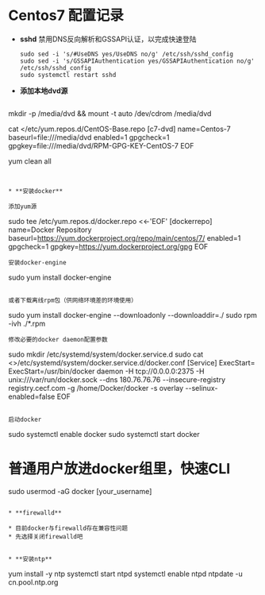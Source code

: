 # Centos7 配置记录

* **sshd** 禁用DNS反向解析和GSSAPI认证，以完成快速登陆
  ```
  sudo sed -i 's/#UseDNS yes/UseDNS no/g' /etc/ssh/sshd_config
  sudo sed -i 's/GSSAPIAuthentication yes/GSSAPIAuthentication no/g' /etc/ssh/sshd_config
  sudo systemctl restart sshd
  ```

* **添加本地dvd源**

  ```
mkdir -p /media/dvd && mount -t auto /dev/cdrom /media/dvd

cat <<EOF >/etc/yum.repos.d/CentOS-Base.repo
[c7-dvd]
name=Centos-7
baseurl=file:///media/dvd
enabled=1
gpgcheck=1
gpgkey=file:///media/dvd/RPM-GPG-KEY-CentOS-7
EOF

yum clean all
  ```


* **安装docker**

  添加yum源
  ```
sudo tee /etc/yum.repos.d/docker.repo <<-'EOF'
[dockerrepo]
name=Docker Repository
baseurl=https://yum.dockerproject.org/repo/main/centos/7/
enabled=1
gpgcheck=1
gpgkey=https://yum.dockerproject.org/gpg
EOF
  ```
  安装docker-engine
  ```
  sudo yum install docker-engine
  ```

  或者下载离线rpm包（供网络环境差的环境使用）
  ```
  sudo yum install docker-engine --downloadonly --downloaddir=./
  sudo rpm -ivh ./*.rpm
  ```
  修改必要的docker daemon配置参数
  ```
sudo mkdir /etc/systemd/system/docker.service.d
sudo cat <<EOF >>/etc/systemd/system/docker.service.d/docker.conf
[Service]
    ExecStart=
    ExecStart=/usr/bin/docker daemon -H tcp://0.0.0.0:2375 -H unix:///var/run/docker.sock --dns 180.76.76.76  --insecure-registry registry.cecf.com -g /home/Docker/docker -s overlay --selinux-enabled=false
EOF
  ```

  启动docker
  ```
  sudo systemctl enable docker
  sudo systemctl start docker
  # 普通用户放进docker组里，快速CLI
  sudo usermod -aG docker [your_username]
  ```

* **firewalld**

  * 目前docker与firewalld存在兼容性问题
  * 先选择关闭firewalld吧


* **安装ntp**

  ```
  yum install -y ntp
  systemctl start ntpd
  systemctl enable ntpd
  ntpdate -u cn.pool.ntp.org
  ```
